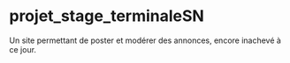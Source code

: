 # projet_stage_terminaleSN
Un site permettant de poster et modérer des annonces, encore inachevé à ce jour.
